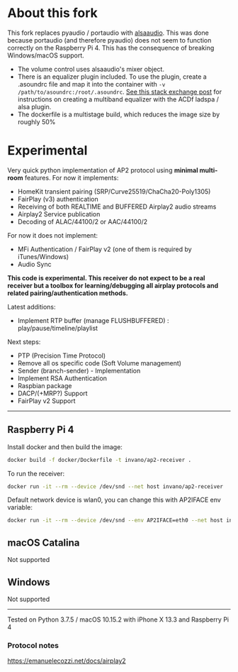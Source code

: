 # About this fork
This fork replaces pyaudio / portaudio with [alsaaudio](http://larsimmisch.github.io/pyalsaaudio/]). This was done because portaudio (and therefore pyaudio) does not seem to function correctly on the Raspberry Pi 4. This has the consequence of breaking Windows/macOS support.

* The volume control uses alsaaudio's mixer object.
* There is an equalizer plugin included. To use the plugin, create a .asoundrc file and map it into the container with `-v /path/to/asoundrc:/root/.asoundrc`. [See this stack exchange post](https://dsp.stackexchange.com/a/74760/57001) for instructions on creating a multiband equalizer with the ACDf ladspa / alsa plugin.
* The dockerfile is a multistage build, which reduces the image size by roughly 50%

# Experimental

Very quick python implementation of AP2 protocol using **minimal
multi-room** features. For now it implements:
- HomeKit transient pairing (SRP/Curve25519/ChaCha20-Poly1305)
- FairPlay (v3) authentication
- Receiving of both REALTIME and BUFFERED Airplay2 audio streams
- Airplay2 Service publication
- Decoding of ALAC/44100/2 or AAC/44100/2

For now it does not implement:
 - MFi Authentication / FairPlay v2 (one of them is required by iTunes/Windows)
 - Audio Sync
 
**This code is experimental. This receiver do not expect to be a real receiver but a toolbox for learning/debugging all airplay protocols and related pairing/authentication methods.** 

Latest additions:
 - Implement RTP buffer (manage FLUSHBUFFERED) : play/pause/timeline/playlist

Next steps:
 - PTP (Precision Time Protocol)
 - Remove all os specific code (Soft Volume management)
 - Sender (branch-sender) - Implementation
 - Implement RSA Authentication
 - Raspbian package
 - DACP/(+MRP?) Support
 - FairPlay v2 Support
---

## Raspberry Pi 4

Install docker and then build the image:

```zsh
docker build -f docker/Dockerfile -t invano/ap2-receiver .
```

To run the receiver:

```zsh
docker run -it --rm --device /dev/snd --net host invano/ap2-receiver
```

Default network device is wlan0, you can change this with AP2IFACE env variable:

```zsh
docker run -it --rm --device /dev/snd --env AP2IFACE=eth0 --net host invano/ap2-receiver
```

## macOS Catalina

Not supported 

## Windows

Not supported


---

Tested on Python 3.7.5 / macOS 10.15.2 with iPhone X 13.3 and Raspberry Pi 4

### Protocol notes

https://emanuelecozzi.net/docs/airplay2

 
